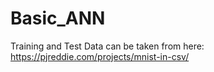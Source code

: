 # Basic_ANN

Training and Test Data can be taken from here: https://pjreddie.com/projects/mnist-in-csv/
